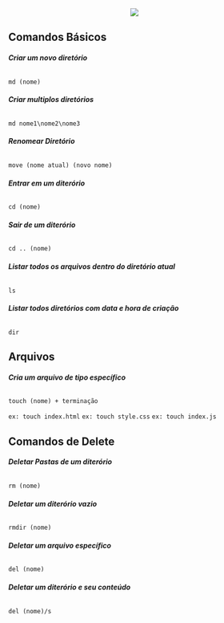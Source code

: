 <div align="center">
  <img src="https://devblogs.microsoft.com/commandline/wp-content/uploads/sites/33/2019/03/CommandLineIcon.png">
</div>
		
<h2>Comandos Básicos</h2>

<h6><b>Criar um novo diretório</b></h6>	

    md (nome)

<h6><b>Criar multiplos diretórios</b></h6>

    md nome1\nome2\nome3

<h6><b>Renomear Diretório</b></h6>

    move (nome atual) (novo nome)

<h6><b>Entrar em um diterório</b></h6>

    cd (nome)

<h6><b>Sair de um diterório</b></h6>

    cd .. (nome)

<h6><b>Listar todos os arquivos dentro do diretório atual</b></h6>

    ls

<h6><b>Listar todos diretórios com data e hora de criação</b></h6>

    dir

<h2>Arquivos</h2>

<h6><b>Cria um arquivo de tipo específico</b></h6>

    touch (nome) + terminação 

```ex: touch index.html```
```ex: touch style.css```
```ex: touch index.js```

<h2>Comandos de Delete</h2>

<h6><b>Deletar Pastas de um diterório</b></h6>	

    rm (nome)

<h6><b>Deletar um diterório vazio</b></h6>

    rmdir (nome)

<h6><b>Deletar um arquivo específico</b></h6>

    del (nome)

<h6><b>Deletar um diterório e seu conteúdo</b></h6>

    del (nome)/s

